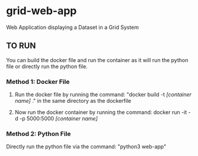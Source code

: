 # grid-web-app
Web Application displaying a Dataset in a Grid System

## TO RUN
You can build the docker file and run the container as it will run the python file or directly run the python file.
### Method 1: Docker File

1.  Run the docker file by running the command: "docker build -t *[container name]* ." in the same directory as the dockerfile

2.  Now run the docker container by running the command: docker run -it -d -p 5000:5000 *[container name]*


### Method 2: Python File

Directly run the python file via the command: "python3 web-app"
